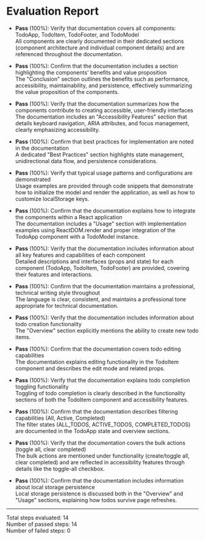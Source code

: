 # Evaluation Report

- **Pass** (100%): Verify that documentation covers all components: TodoApp, TodoItem, TodoFooter, and TodoModel  
  All components are clearly documented in their dedicated sections (component architecture and individual component details) and are referenced throughout the documentation.

- **Pass** (100%): Confirm that the documentation includes a section highlighting the components' benefits and value proposition  
  The "Conclusion" section outlines the benefits such as performance, accessibility, maintainability, and persistence, effectively summarizing the value proposition of the components.

- **Pass** (100%): Verify that the documentation summarizes how the components contribute to creating accessible, user-friendly interfaces  
  The documentation includes an "Accessibility Features" section that details keyboard navigation, ARIA attributes, and focus management, clearly emphasizing accessibility.

- **Pass** (100%): Confirm that best practices for implementation are noted in the documentation  
  A dedicated "Best Practices" section highlights state management, unidirectional data flow, and persistence considerations.

- **Pass** (100%): Verify that typical usage patterns and configurations are demonstrated  
  Usage examples are provided through code snippets that demonstrate how to initialize the model and render the application, as well as how to customize localStorage keys.

- **Pass** (100%): Confirm that the documentation explains how to integrate the components within a React application  
  The documentation includes a "Usage" section with implementation examples using ReactDOM.render and proper integration of the TodoApp component with a TodoModel instance.

- **Pass** (100%): Verify that the documentation includes information about all key features and capabilities of each component  
  Detailed descriptions and interfaces (props and state) for each component (TodoApp, TodoItem, TodoFooter) are provided, covering their features and interactions.

- **Pass** (100%): Confirm that the documentation maintains a professional, technical writing style throughout  
  The language is clear, consistent, and maintains a professional tone appropriate for technical documentation.

- **Pass** (100%): Verify that the documentation includes information about todo creation functionality  
  The "Overview" section explicitly mentions the ability to create new todo items.

- **Pass** (100%): Confirm that the documentation covers todo editing capabilities  
  The documentation explains editing functionality in the TodoItem component and describes the edit mode and related props.

- **Pass** (100%): Verify that the documentation explains todo completion toggling functionality  
  Toggling of todo completion is clearly described in the functionality sections of both the TodoItem component and accessibility features.

- **Pass** (100%): Confirm that the documentation describes filtering capabilities (All, Active, Completed)  
  The filter states (ALL_TODOS, ACTIVE_TODOS, COMPLETED_TODOS) are documented in the TodoApp state and overview sections.

- **Pass** (100%): Verify that the documentation covers the bulk actions (toggle all, clear completed)  
  The bulk actions are mentioned under functionality (create/toggle all, clear completed) and are reflected in accessibility features through details like the toggle-all checkbox.

- **Pass** (100%): Confirm that the documentation includes information about local storage persistence  
  Local storage persistence is discussed both in the "Overview" and "Usage" sections, explaining how todos survive page refreshes.

---

Total steps evaluated: 14  
Number of passed steps: 14  
Number of failed steps: 0